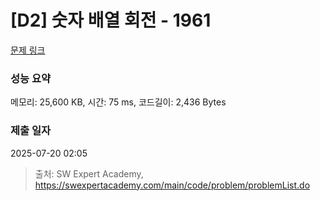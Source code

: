 # [D2] 숫자 배열 회전 - 1961 

[문제 링크](https://swexpertacademy.com/main/code/problem/problemDetail.do?contestProbId=AV5Pq-OKAVYDFAUq) 

### 성능 요약

메모리: 25,600 KB, 시간: 75 ms, 코드길이: 2,436 Bytes

### 제출 일자

2025-07-20 02:05



> 출처: SW Expert Academy, https://swexpertacademy.com/main/code/problem/problemList.do